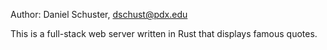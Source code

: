 Author: Daniel Schuster, dschust@pdx.edu

This is a full-stack web server written in Rust
that displays famous quotes.